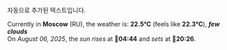 
자동으로 추가된 텍스트입니다.

<!--START_SECTION:weather:moscow-->
Currently in **Moscow** (RU), the weather is: **22.5°C** (feels like **22.3°C**), ***few clouds***<br/>
On *August 06, 2025*, the *sun rises* at 🌅**04:44** and *sets* at 🌇**20:26**.
<!--END_SECTION:weather-->

